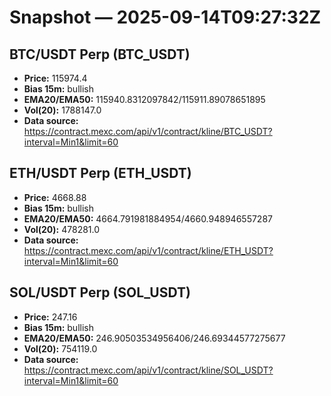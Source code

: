 # Snapshot — 2025-09-14T09:27:32Z

## BTC/USDT Perp (BTC_USDT)
- **Price:** 115974.4
- **Bias 15m:** bullish
- **EMA20/EMA50:** 115940.8312097842/115911.89078651895
- **Vol(20):** 1788147.0
- **Data source:** https://contract.mexc.com/api/v1/contract/kline/BTC_USDT?interval=Min1&limit=60

## ETH/USDT Perp (ETH_USDT)
- **Price:** 4668.88
- **Bias 15m:** bullish
- **EMA20/EMA50:** 4664.791981884954/4660.948946557287
- **Vol(20):** 478281.0
- **Data source:** https://contract.mexc.com/api/v1/contract/kline/ETH_USDT?interval=Min1&limit=60

## SOL/USDT Perp (SOL_USDT)
- **Price:** 247.16
- **Bias 15m:** bullish
- **EMA20/EMA50:** 246.90503534956406/246.69344577275677
- **Vol(20):** 754119.0
- **Data source:** https://contract.mexc.com/api/v1/contract/kline/SOL_USDT?interval=Min1&limit=60
